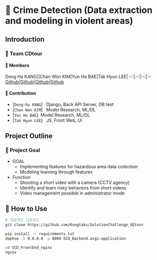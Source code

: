# 👬 Crime Detection (Data extraction and modeling in violent areas)

## Introduction

### 🌟 Team CDtour



#### 🔅 Members  

Dong Ha KANG||Chan Won KIM|Yun Ho BAE|Tak Hyun LEE|
:-:|:-:|:-:|:-:
[Github](https://github.com/EasternPen9uin)|[Github](https://github.com/chanwon0)|[Github](https://github.com/uyunho99)|[Github](https://github.com/Kongtaks)
 
#### 🔅 Contribution  

- [`Dong-ha KANG`] &nbsp; Django, Back API Server, DB test
- [`Chan Won KIM`] &nbsp; Model Research, ML/DL
- [`Yun Ho BAE`]&nbsp; Model Research,  ML/DL
- [`Tak Hyun LEE`] &nbsp; JS, Front Web, UI


## Project Outline

### 🎯 Project Goal 

* GOAL
    * Implementing features for hazardous area data collection
    * Modeling learning through features
* Function
    * Shooting a short video with a camera (CCTV agency)
    * Identify and learn risky behaviors from short videos
    * Video management possible in administrator mode


## 🔨 How to Use

```bash
# 프로젝트 다운로드
git clone https://github.com/Kongtaks/SolutionChallenge_SEtour

pip install -r requirements.txt
daphne -b 0.0.0.0 -p 8000 SCD_Backend.asgi:application

cd SCD_FrontEnd_nginx
nginx

```


